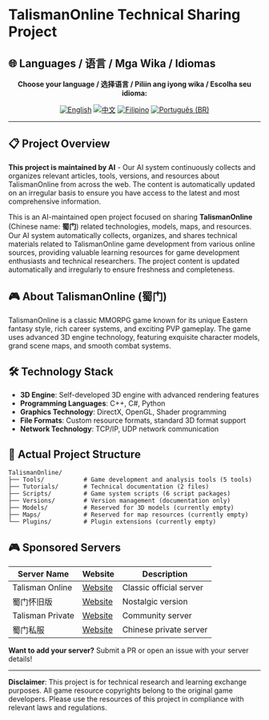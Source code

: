 # TalismanOnline Technical Sharing Project

## 🌐 Languages / 语言 / Mga Wika / Idiomas

<div align="center">

**Choose your language / 选择语言 / Piliin ang iyong wika / Escolha seu idioma:**

[![English](https://img.shields.io/badge/English-EN-blue?style=flat-square)](README.md)
[![中文](https://img.shields.io/badge/中文-CN-red?style=flat-square)](README_CN.md)
[![Filipino](https://img.shields.io/badge/Filipino-PH-green?style=flat-square)](README_PH.md)
[![Português (BR)](https://img.shields.io/badge/Português%20(BR)-BR-yellow?style=flat-square)](README_PT_BR.md)

</div>

---

## 📋 Project Overview

**This project is maintained by AI** - Our AI system continuously collects and organizes relevant articles, tools, versions, and resources about TalismanOnline from across the web. The content is automatically updated on an irregular basis to ensure you have access to the latest and most comprehensive information.

This is an AI-maintained open project focused on sharing **TalismanOnline** (Chinese name: **蜀门**) related technologies, models, maps, and resources. Our AI system automatically collects, organizes, and shares technical materials related to TalismanOnline game development from various online sources, providing valuable learning resources for game development enthusiasts and technical researchers. The project content is updated automatically and irregularly to ensure freshness and completeness.

## 🎮 About TalismanOnline (蜀门)

TalismanOnline is a classic MMORPG game known for its unique Eastern fantasy style, rich career systems, and exciting PVP gameplay. The game uses advanced 3D engine technology, featuring exquisite character models, grand scene maps, and smooth combat systems.

## 🛠️ Technology Stack

- **3D Engine**: Self-developed 3D engine with advanced rendering features
- **Programming Languages**: C++, C#, Python
- **Graphics Technology**: DirectX, OpenGL, Shader programming
- **File Formats**: Custom resource formats, standard 3D format support
- **Network Technology**: TCP/IP, UDP network communication

## 📂 Actual Project Structure

```
TalismanOnline/
├── Tools/           # Game development and analysis tools (5 tools)
├── Tutorials/       # Technical documentation (2 files)
├── Scripts/         # Game system scripts (6 script packages)
├── Versions/        # Version management (documentation only)
├── Models/          # Reserved for 3D models (currently empty)
├── Maps/            # Reserved for map resources (currently empty)
└── Plugins/         # Plugin extensions (currently empty)
```

## 🎮 Sponsored Servers

| Server Name | Website | Description |
|-------------|---------|-------------|
| Talisman Online | [Website](https://example.com) | Classic official server |
| 蜀门怀旧版 | [Website](https://example.com) | Nostalgic version |
| Talisman Private | [Website](https://example.com) | Community server |
| 蜀门私服 | [Website](https://example.com) | Chinese private server |

**Want to add your server?** Submit a PR or open an issue with your server details!

---

**Disclaimer**: This project is for technical research and learning exchange purposes. All game resource copyrights belong to the original game developers. Please use the resources of this project in compliance with relevant laws and regulations.